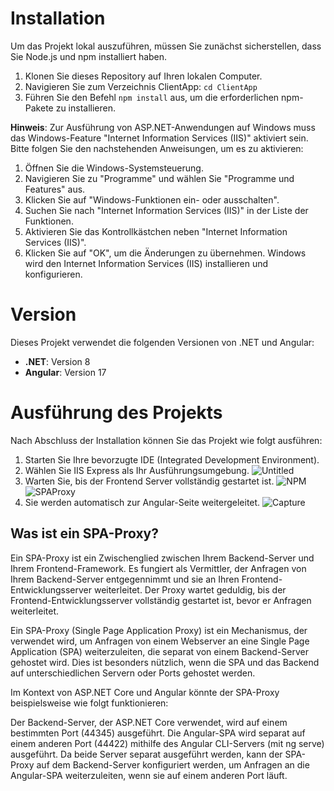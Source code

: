 # Installation
Um das Projekt lokal auszuführen, müssen Sie zunächst sicherstellen, dass Sie Node.js und npm installiert haben.

1. Klonen Sie dieses Repository auf Ihren lokalen Computer.
2. Navigieren Sie zum Verzeichnis ClientApp: `cd ClientApp`
3. Führen Sie den Befehl `npm install` aus, um die erforderlichen npm-Pakete zu installieren.

**Hinweis**: Zur Ausführung von ASP.NET-Anwendungen auf Windows muss das Windows-Feature "Internet Information Services (IIS)" aktiviert sein. Bitte folgen Sie den nachstehenden Anweisungen, um es zu aktivieren:

1. Öffnen Sie die Windows-Systemsteuerung.
2. Navigieren Sie zu "Programme" und wählen Sie "Programme und Features" aus.
3. Klicken Sie auf "Windows-Funktionen ein- oder ausschalten".
4. Suchen Sie nach "Internet Information Services (IIS)" in der Liste der Funktionen.
5. Aktivieren Sie das Kontrollkästchen neben "Internet Information Services (IIS)".
6. Klicken Sie auf "OK", um die Änderungen zu übernehmen. Windows wird den Internet Information Services (IIS) installieren und konfigurieren.

# Version
Dieses Projekt verwendet die folgenden Versionen von .NET und Angular:

- **.NET**: Version 8
- **Angular**: Version 17

# Ausführung des Projekts
Nach Abschluss der Installation können Sie das Projekt wie folgt ausführen:

1. Starten Sie Ihre bevorzugte IDE (Integrated Development Environment).
2. Wählen Sie IIS Express als Ihr Ausführungsumgebung. ![Untitled](https://github.com/Baris-Kacar/ASPDotNetAngularTemplate/assets/73958902/6d3df261-dde8-4ecc-820a-8f245583ae4e)
3. Warten Sie, bis der Frontend Server vollständig gestartet ist. ![NPM](https://github.com/Baris-Kacar/ASPDotNetAngularTemplate/assets/73958902/14ffb1b8-1718-4637-853e-599bb2442984)  ![SPAProxy](https://github.com/Baris-Kacar/ASPDotNetAngularTemplate/assets/73958902/522d8ef5-ae79-4e68-9c89-f3e455266567)
4. Sie werden automatisch zur Angular-Seite weitergeleitet. ![Capture](https://github.com/Baris-Kacar/ASPDotNetAngularTemplate/assets/73958902/ff6e2520-4270-4d2e-b507-8baf1a337588)

## Was ist ein SPA-Proxy?
Ein SPA-Proxy ist ein Zwischenglied zwischen Ihrem Backend-Server und Ihrem Frontend-Framework. Es fungiert als Vermittler, der Anfragen von Ihrem Backend-Server entgegennimmt und sie an Ihren Frontend-Entwicklungsserver weiterleitet. Der Proxy wartet geduldig, bis der Frontend-Entwicklungsserver vollständig gestartet ist, bevor er Anfragen weiterleitet.

Ein SPA-Proxy (Single Page Application Proxy) ist ein Mechanismus, der verwendet wird, um Anfragen von einem Webserver an eine Single Page Application (SPA) weiterzuleiten, die separat von einem Backend-Server gehostet wird. Dies ist besonders nützlich, wenn die SPA und das Backend auf unterschiedlichen Servern oder Ports gehostet werden.

Im Kontext von ASP.NET Core und Angular könnte der SPA-Proxy beispielsweise wie folgt funktionieren:

Der Backend-Server, der ASP.NET Core verwendet, wird auf einem bestimmten Port (44345) ausgeführt.
Die Angular-SPA wird separat auf einem anderen Port (44422) mithilfe des Angular CLI-Servers (mit ng serve) ausgeführt.
Da beide Server separat ausgeführt werden, kann der SPA-Proxy auf dem Backend-Server konfiguriert werden, um Anfragen an die Angular-SPA weiterzuleiten, wenn sie auf einem anderen Port läuft.

